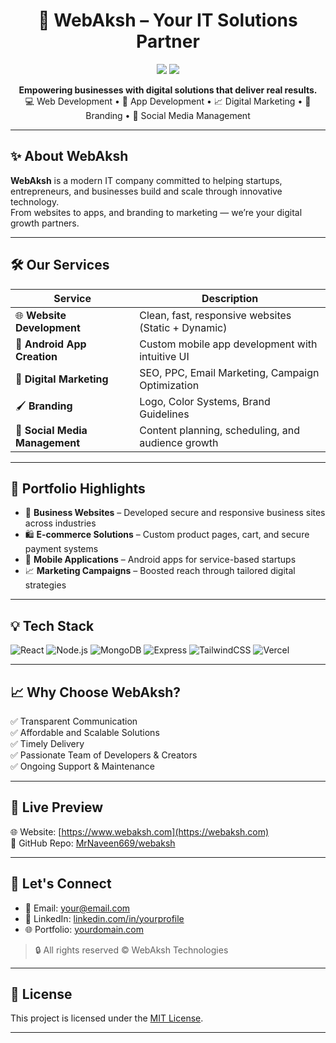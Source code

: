 <h1 align="center">🚀 WebAksh – Your IT Solutions Partner</h1>

<p align="center">
  <img src="https://img.shields.io/badge/Status-Active-brightgreen?style=for-the-badge" />
  <img src="https://img.shields.io/github/license/MrNaveen669/webaksh?style=for-the-badge" />
</p>

<p align="center">
  <strong>Empowering businesses with digital solutions that deliver real results.</strong><br />
  💻 Web Development • 📱 App Development • 📈 Digital Marketing • 🎨 Branding • 📢 Social Media Management
</p>

---

## ✨ About WebAksh

**WebAksh** is a modern IT company committed to helping startups, entrepreneurs, and businesses build and scale through innovative technology.  
From websites to apps, and branding to marketing — we’re your digital growth partners.

---

## 🛠️ Our Services

| Service                  | Description |
|--------------------------|-------------|
| 🌐 **Website Development** | Clean, fast, responsive websites (Static + Dynamic) |
| 📱 **Android App Creation** | Custom mobile app development with intuitive UI |
| 🎯 **Digital Marketing**    | SEO, PPC, Email Marketing, Campaign Optimization |
| 🖌 **Branding**             | Logo, Color Systems, Brand Guidelines |
| 📢 **Social Media Management** | Content planning, scheduling, and audience growth |

---

## 📂 Portfolio Highlights

- 🔧 **Business Websites** – Developed secure and responsive business sites across industries
- 🛍 **E-commerce Solutions** – Custom product pages, cart, and secure payment systems
- 📲 **Mobile Applications** – Android apps for service-based startups
- 📈 **Marketing Campaigns** – Boosted reach through tailored digital strategies

---

## 💡 Tech Stack

![React](https://img.shields.io/badge/-React-61DAFB?style=flat-square&logo=react&logoColor=black)
![Node.js](https://img.shields.io/badge/-Node.js-339933?style=flat-square&logo=node.js&logoColor=white)
![MongoDB](https://img.shields.io/badge/-MongoDB-47A248?style=flat-square&logo=mongodb&logoColor=white)
![Express](https://img.shields.io/badge/-Express-black?style=flat-square&logo=express&logoColor=white)
![TailwindCSS](https://img.shields.io/badge/-TailwindCSS-38B2AC?style=flat-square&logo=tailwind-css&logoColor=white)
![Vercel](https://img.shields.io/badge/-Vercel-000000?style=flat-square&logo=vercel&logoColor=white)

---

## 📈 Why Choose WebAksh?

✅ Transparent Communication  
✅ Affordable and Scalable Solutions  
✅ Timely Delivery  
✅ Passionate Team of Developers & Creators  
✅ Ongoing Support & Maintenance

---

## 🔗 Live Preview

🌐 Website: [https://www.webaksh.com](https://webaksh.com)  
📁 GitHub Repo: [MrNaveen669/webaksh](https://github.com/MrNaveen669/webaksh)

---

## 🤝 Let's Connect

- 📧 Email: [your@email.com](mailto:naveenfd101@gmail.com)
- 💼 LinkedIn: [linkedin.com/in/yourprofile](https://linkedin.com)
- 🌐 Portfolio: [yourdomain.com](https://yourdomain.com)

> 🔒 All rights reserved © WebAksh Technologies

---

## 📄 License

This project is licensed under the [MIT License](./LICENSE).

---

